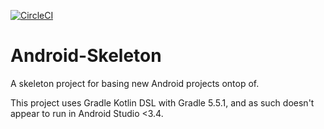 [![CircleCI](https://circleci.com/gh/ditn/Android-Skeleton.svg?style=svg)](https://circleci.com/gh/ditn/Android-Skeleton)

# Android-Skeleton
A skeleton project for basing new Android projects ontop of.

This project uses Gradle Kotlin DSL with Gradle 5.5.1, and as such doesn't appear to run in Android Studio <3.4.
